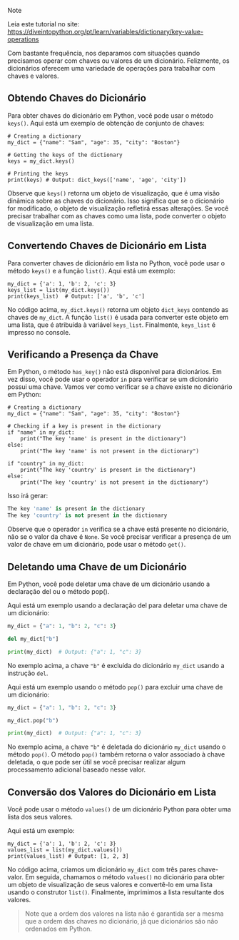> [!NOTE]
> Leia este tutorial no site: https://diveintopython.org/pt/learn/variables/dictionary/key-value-operations

Com bastante frequência, nos deparamos com situações quando precisamos operar com chaves ou valores de um dicionário. Felizmente, os dicionários oferecem uma variedade de operações para trabalhar com chaves e valores.

## Obtendo Chaves do Dicionário

Para obter chaves do dicionário em Python, você pode usar o método `keys()`. Aqui está um exemplo de obtenção de conjunto de chaves:

```python3
# Creating a dictionary
my_dict = {"name": "Sam", "age": 35, "city": "Boston"}

# Getting the keys of the dictionary
keys = my_dict.keys()

# Printing the keys
print(keys) # Output: dict_keys(['name', 'age', 'city'])
```

Observe que `keys()` retorna um objeto de visualização, que é uma visão dinâmica sobre as chaves do dicionário. Isso significa que se o dicionário for modificado, o objeto de visualização refletirá essas alterações. Se você precisar trabalhar com as chaves como uma lista, pode converter o objeto de visualização em uma lista.

## Convertendo Chaves de Dicionário em Lista

Para converter chaves de dicionário em lista no Python, você pode usar o método `keys()` e a função `list()`. Aqui está um exemplo:

```python3
my_dict = {'a': 1, 'b': 2, 'c': 3}
keys_list = list(my_dict.keys())
print(keys_list)  # Output: ['a', 'b', 'c']
```

No código acima, `my_dict.keys()` retorna um objeto `dict_keys` contendo as chaves de `my_dict`. A função `list()` é usada para converter este objeto em uma lista, que é atribuída à variável `keys_list`. Finalmente, `keys_list` é impresso no console.

## Verificando a Presença da Chave

Em Python, o método `has_key()` não está disponível para dicionários. Em vez disso, você pode usar o operador `in` para verificar se um dicionário possui uma chave. Vamos ver como verificar se a chave existe no dicionário em Python:

```python3
# Creating a dictionary
my_dict = {"name": "Sam", "age": 35, "city": "Boston"}

# Checking if a key is present in the dictionary
if "name" in my_dict:
    print("The key 'name' is present in the dictionary")
else:
    print("The key 'name' is not present in the dictionary")

if "country" in my_dict:
    print("The key 'country' is present in the dictionary")
else:
    print("The key 'country' is not present in the dictionary")
```

Isso irá gerar:

```python
The key 'name' is present in the dictionary
The key 'country' is not present in the dictionary
```

Observe que o operador `in` verifica se a chave está presente no dicionário, não se o valor da chave é `None`. Se você precisar verificar a presença de um valor de chave em um dicionário, pode usar o método `get()`.

## Deletando uma Chave de um Dicionário

Em Python, você pode deletar uma chave de um dicionário usando a declaração del ou o método pop().

Aqui está um exemplo usando a declaração del para deletar uma chave de um dicionário:

```python
my_dict = {"a": 1, "b": 2, "c": 3}

del my_dict["b"]

print(my_dict)  # Output: {"a": 1, "c": 3}
```

No exemplo acima, a chave `"b"` é excluída do dicionário `my_dict` usando a instrução `del`.

Aqui está um exemplo usando o método `pop()` para excluir uma chave de um dicionário:

```python
my_dict = {"a": 1, "b": 2, "c": 3}

my_dict.pop("b")

print(my_dict)  # Output: {"a": 1, "c": 3}
```

No exemplo acima, a chave `"b"` é deletada do dicionário `my_dict` usando o método `pop()`. O método `pop()` também retorna o valor associado à chave deletada, o que pode ser útil se você precisar realizar algum processamento adicional baseado nesse valor.

## Conversão dos Valores do Dicionário em Lista

Você pode usar o método `values()` de um dicionário Python para obter uma lista dos seus valores.

Aqui está um exemplo:

```python3
my_dict = {'a': 1, 'b': 2, 'c': 3}
values_list = list(my_dict.values())
print(values_list) # Output: [1, 2, 3]
```

No código acima, criamos um dicionário `my_dict` com três pares chave-valor. Em seguida, chamamos o método `values()` no dicionário para obter um objeto de visualização de seus valores e convertê-lo em uma lista usando o construtor `list()`. Finalmente, imprimimos a lista resultante dos valores.

> Note que a ordem dos valores na lista não é garantida ser a mesma que a ordem das chaves no dicionário, já que dicionários são não ordenados em Python.
